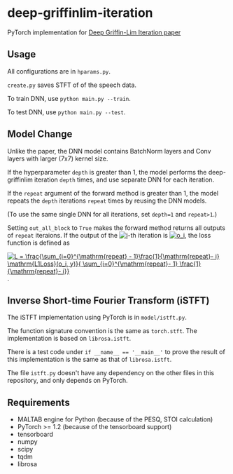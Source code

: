 # deep-griffinlim-iteration
PyTorch implementation for [Deep Griffin-Lim Iteration paper](https://arxiv.org/abs/1903.03971)

## Usage

All configurations are in `hparams.py`.

`create.py` saves STFT of of the speech data.

To train DNN, use `python main.py --train`.

To test DNN, use `python main.py --test`.

## Model Change

Unlike the paper, the DNN model contains BatchNorm layers and Conv layers with larger (7x7) kernel size.

If the hyperparameter `depth` is greater than 1, the model performs the deep-griffinlim iteration `depth` times, and use separate DNN for each iteration.

If the `repeat` argument of the forward method is greater than 1, the model repeats the `depth` iterations `repeat` times by reusing the DNN models.

(To use the same single DNN for all iterations, set `depth=1` and `repeat>1`.)

Setting `out_all_block` to `True` makes the forward method returns all outputs of `repeat` iteraions. If the output of the <a href="https://www.codecogs.com/eqnedit.php?latex=\inline&space;i" target="_blank"><img src="https://latex.codecogs.com/gif.latex?\inline&space;i" title="i" /></a>-th iteration is <a href="https://www.codecogs.com/eqnedit.php?latex=\inline&space;o_i" target="_blank"><img src="https://latex.codecogs.com/gif.latex?\inline&space;o_i" title="o_i" /></a>, the loss function is defined as

<a href="https://www.codecogs.com/eqnedit.php?latex=L&space;=&space;\frac{\sum_{i=0}^{\mathrm{repeat}&space;-&space;1}\frac{1}{\mathrm{repeat}-&space;i}&space;\mathrm{L1Loss}(o_i,&space;y)}{&space;\sum_{i=0}^{\mathrm{repeat}-&space;1}&space;\frac{1}{\mathrm{repeat}-&space;i}}" target="_blank"><img src="https://latex.codecogs.com/gif.latex?L&space;=&space;\frac{\sum_{i=0}^{\mathrm{repeat}&space;-&space;1}\frac{1}{\mathrm{repeat}-&space;i}&space;\mathrm{L1Loss}(o_i,&space;y)}{&space;\sum_{i=0}^{\mathrm{repeat}-&space;1}&space;\frac{1}{\mathrm{repeat}-&space;i}}" title="L = \frac{\sum_{i=0}^{\mathrm{repeat} - 1}\frac{1}{\mathrm{repeat}- i} \mathrm{L1Loss}(o_i, y)}{ \sum_{i=0}^{\mathrm{repeat}- 1} \frac{1}{\mathrm{repeat}- i}}" /></a>.

## Inverse Short-time Fourier Transform (iSTFT)

The iSTFT implementation using PyTorch is in `model/istft.py`. 

The function signature convention is the same as `torch.stft`. The implementation is based on `librosa.istft`.

There is a test code under `if __name__ == '__main__'` to prove the result of this implementation is the same as that of `librosa.istft`.

The file `istft.py` doesn't have any dependency on the other files in this repository, and only depends on PyTorch.

## Requirements

- MALTAB engine for Python (because of the PESQ, STOI calculation)
- PyTorch >= 1.2 (because of the tensorboard support)
- tensorboard
- numpy
- scipy
- tqdm
- librosa
